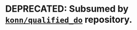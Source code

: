 # **DEPRECATED**: Subsumed by [`konn/qualified_do`](https://github.com/konn/qualified_do) repository.
